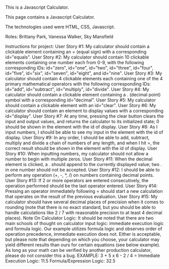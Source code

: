 This is a Javascript Calculator.

This page contains a Javascript Calculator.

The technologies used were HTML, CSS, Javascript.

Roles: Brittany Park, Vanessa Walker, Sky Mansfield

Instructions for project: 
User Story #1: My calculator should contain a clickable element containing an = (equal sign) with a corresponding id="equals". 
User Story #2: My calculator should contain 10 clickable elements containing one number each from 0-9, with the following corresponding IDs: id="zero", id="one", id="two", id="three", id="four", id="five", id="six", id="seven", id="eight", and id="nine". 
User Story #3: My calculator should contain 4 clickable elements each containing one of the 4 primary mathematical operators with the following corresponding IDs: id="add", id="subtract", id="multiply", id="divide". 
User Story #4: My calculator should contain a clickable element containing a . (decimal point) symbol with a corresponding id="decimal". 
User Story #5: My calculator should contain a clickable element with an id="clear". 
User Story #6: My calculator should contain an element to display values with a corresponding id="display". 
User Story #7: At any time, pressing the clear button clears the input and output values, and returns the calculator to its initialized state; 0 should be shown in the element with the id of display. 
User Story #8: As I input numbers, I should be able to see my input in the element with the id of display. 
User Story #9: In any order, I should be able to add, subtract, multiply and divide a chain of numbers of any length, and when I hit =, the correct result should be shown in the element with the id of display. 
User Story #10: When inputting numbers, my calculator should not allow a number to begin with multiple zeros. 
User Story #11: When the decimal element is clicked, a . should append to the currently displayed value; two . in one number should not be accepted. 
User Story #12: I should be able to perform any operation (+, -, *, /) on numbers containing decimal points. 
User Story #13: If 2 or more operators are entered consecutively, the operation performed should be the last operator entered. 
User Story #14: Pressing an operator immediately following = should start a new calculation that operates on the result of the previous evaluation. 
User Story #15: My calculator should have several decimal places of precision when it comes to rounding (note that there is no exact standard, but you should be able to handle calculations like 2 / 7 with reasonable precision to at least 4 decimal places). Note On Calculator Logic: It should be noted that there are two main schools of thought on calculator input logic: immediate execution logic and formula logic. Our example utilizes formula logic and observes order of operation precedence, immediate execution does not. Either is acceptable, but please note that depending on which you choose, your calculator may yield different results than ours for certain equations (see below example). As long as your math can be verified by another production calculator, please do not consider this a bug. EXAMPLE: 3 + 5 x 6 - 2 / 4 =
Immediate Execution Logic: 11.5
Formula/Expression Logic: 32.5
